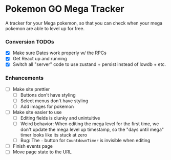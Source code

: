 # Pokemon GO Mega Tracker
A tracker for your Mega pokemon, so that you can check when your mega pokemon are able to level up for free.

### Conversion TODOs
- [x] Make sure Dates work properly w/ the RPCs
- [x] Get React up and running
- [x] Switch all "server" code to use zustand + persist instead of lowdb + etc.

### Enhancements
- [ ] Make site prettier
  - [ ] Buttons don't have styling
  - [ ] Select menus don't have styling
  - [ ] Add images for pokemon
- [ ] Make site easier to use
  - [ ] Editing fields is clunky and unintuitive
  - [ ] Weird behavior: When editing the mega level for the first time, we don't update the mega level up timestamp, so the "days until mega" timer looks like its stuck at zero
  - [ ] Bug: The `-` button for `CountdownTimer` is invisible when editing
- [ ] Finish events page
- [ ] Move page state to the URL
